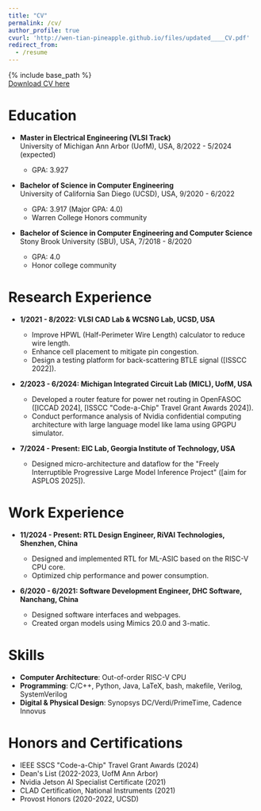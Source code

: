 ```yaml
---
title: "CV"  
permalink: /cv/  
author_profile: true  
cvurl: 'http://wen-tian-pineapple.github.io/files/updated____CV.pdf'  
redirect_from:  
  - /resume  
---
```


{% include base_path %}  
[Download CV here](http://wen-tian-pineapple.github.io/files/updated____CV.pdf)

Education  
======  
* **Master in Electrical Engineering (VLSI Track)**  
  University of Michigan Ann Arbor (UofM), USA, 8/2022 - 5/2024 (expected)  
  - GPA: 3.927  

* **Bachelor of Science in Computer Engineering**  
  University of California San Diego (UCSD), USA, 9/2020 - 6/2022  
  - GPA: 3.917 (Major GPA: 4.0)  
  - Warren College Honors community  

* **Bachelor of Science in Computer Engineering and Computer Science**  
  Stony Brook University (SBU), USA, 7/2018 - 8/2020  
  - GPA: 4.0  
  - Honor college community  

Research Experience  
======  
* **1/2021 - 8/2022: VLSI CAD Lab & WCSNG Lab, UCSD, USA**  
  - Improve HPWL (Half-Perimeter Wire Length) calculator to reduce wire length.  
  - Enhance cell placement to mitigate pin congestion.  
  - Design a testing platform for back-scattering BTLE signal ([ISSCC 2022]).  

* **2/2023 - 6/2024: Michigan Integrated Circuit Lab (MICL), UofM, USA**  
  - Developed a router feature for power net routing in OpenFASOC ([ICCAD 2024], [ISSCC "Code-a-Chip" Travel Grant Awards 2024]).  
  - Conduct performance analysis of Nvidia confidential computing architecture with large language model like lama using GPGPU simulator.  

* **7/2024 - Present: EIC Lab, Georgia Institute of Technology, USA**  
  - Designed micro-architecture and dataflow for the "Freely Interruptible Progressive Large Model Inference Project" ([aim for ASPLOS 2025]).  

Work Experience  
======  
* **11/2024 - Present: RTL Design Engineer, RiVAI Technologies, Shenzhen, China**  
  - Designed and implemented RTL for ML-ASIC based on the RISC-V CPU core.  
  - Optimized chip performance and power consumption.  

* **6/2020 - 6/2021: Software Development Engineer, DHC Software, Nanchang, China**  
  - Designed software interfaces and webpages.  
  - Created organ models using Mimics 20.0 and 3-matic.  

Skills  
======  
* **Computer Architecture**: Out-of-order RISC-V CPU  
* **Programming**: C/C++, Python, Java, LaTeX, bash, makefile, Verilog, SystemVerilog  
* **Digital & Physical Design**: Synopsys DC/Verdi/PrimeTime, Cadence Innovus  

Honors and Certifications  
======  
* IEEE SSCS "Code-a-Chip" Travel Grant Awards (2024)  
* Dean's List (2022-2023, UofM Ann Arbor)  
* Nvidia Jetson AI Specialist Certificate (2021)  
* CLAD Certification, National Instruments (2021)  
* Provost Honors (2020-2022, UCSD)  